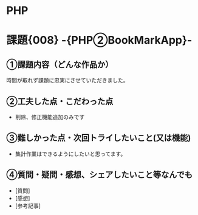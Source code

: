 # PHP
# 課題{008} -{PHP②BookMarkApp}-
## ①課題内容（どんな作品か）
時間が取れず課題に忠実にさせていただきました。
## ②工夫した点・こだわった点
- 削除、修正機能追加のみです
## ③難しかった点・次回トライしたいこと(又は機能)
- 集計作業はできるようにしたいと思ってます。

## ④質問・疑問・感想、シェアしたいこと等なんでも
- [質問] 
- [感想] 
- [参考記事] 
